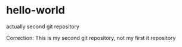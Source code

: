# hello-world
actually second git repository

Correction: This is my second git repository, not my first it repository
